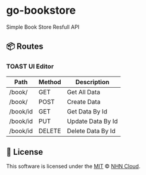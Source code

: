 # go-bookstore

Simple Book Store Resfull API

## 📦 Routes

### TOAST UI Editor

| Path | Method | Description |
| --- | --- | --- |
| /book/ | GET | Get All Data
| /book/ | POST | Create Data
| /book/id | GET | Get Data By Id
| /book/id | PUT | Update Data By Id
| /book/id | DELETE | Delete Data By Id


## 📜 License

This software is licensed under the [MIT](https://github.com/nhn/tui.editor/blob/master/LICENSE) © [NHN Cloud](https://github.com/nhn).
